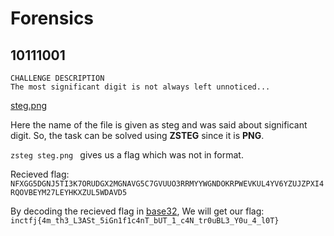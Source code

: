 # Forensics  
## 10111001  

```
CHALLENGE DESCRIPTION
The most significant digit is not always left unnoticed...
```
[steg.png](https://vpframework.s3.amazonaws.com/files/challenge/av_573d13aa-bccd-441f-88f2-0a5fe94e524e.png)  

Here the name of the file is given as steg and was said about significant digit. So, the task can be solved using **ZSTEG** since it is **PNG**.  

```zsteg steg.png ``` gives us a flag which was not in format.  

Recieved flag:  
```NFXGG5DGNJ5TI3K7ORUDGX2MGNAVG5C7GVUUO3RRMYYWGNDOKRPWEVKUL4YV6YZUJZPXI4RQOVBEYM27LEYHKXZUL5WDAVD5```

By decoding the recieved flag in [base32](https://emn178.github.io/online-tools/base32_decode.html), We will get our flag:  
```inctfj{4m_th3_L3ASt_5iGn1f1c4nT_bUT_1_c4N_tr0uBL3_Y0u_4_l0T}```
